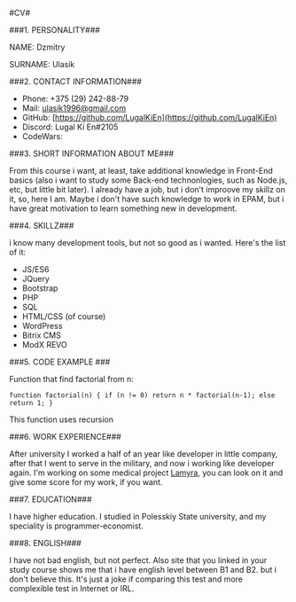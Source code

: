 #CV#

###1. PERSONALITY###

NAME: Dzmitry

SURNAME: Ulasik

###2. CONTACT INFORMATION###

+ Phone: +375 (29) 242-88-79
+ Mail: ulasik1996@gmail.com
+ GitHub: [https://github.com/LugalKiEn](https://github.com/LugalKiEn)
+ Discord: Lugal Ki En#2105 
+ CodeWars: 

###3. SHORT INFORMATION ABOUT ME###

From this course i want, at least, take additional knowledge in Front-End basics (also i want to study some Back-end technonlogies, such as Node.js, etc, but little bit later). I already have a job, but i don't improove my skillz on it, so, here I am. Maybe i don't have such knowledge to work in EPAM, but i have great motivation to learn something new in development.

###4. SKILLZ###

i know many development tools, but not so good as i wanted. Here's the list of it:

+ JS/ES6
+ JQuery
+ Bootstrap
+ PHP
+ SQL
+ HTML/CSS (of course)
+ WordPress
+ Bitrix CMS
+ ModX REVO

###5. CODE EXAMPLE ###

Function that find factorial from n:

`function factorial(n)
{
  if (n != 0) return n * factorial(n-1);
  else return 1;
}`

This function uses recursion

###6. WORK EXPERIENCE###

After university I worked a half of an year like developer in little company, after that I went to serve in the military, and now i working like developer again.
I'm working on some medical project [Lamyra](https://probacto.lamyra.org/), you can look on it and give some score for my work, if you want.

###7. EDUCATION###

I have higher education. I studied in Polesskiy State university, and my speciality is programmer-economist.

###8. ENGLISH###

I have not bad english, but not perfect. Also site that you linked in your study course shows me that i have english level between B1 and B2. but i don't believe this. It's just a joke if comparing this test and more complexible test in Internet or IRL.
